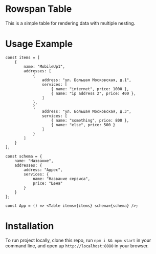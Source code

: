 # Rowspan Table

This is a simple table for rendering data with multiple nesting.

# Usage Example


    const items = [
		{
			name: "MobileUp1",
			addresses: [
				{
					address: "ул. Большая Московская, д.1",
					services: [
						{ name: "internet", price: 1000 },
						{ name: "ip address 2", price: 400 },
					]
				},
				{
					address: "ул. Большая Московская, д.3",
					services: [
						{ name: "something", price: 800 },
						{ name: "else", price: 500 }
					]
				}
			]
		}
	];

	const schema = {
		name: "Название",
		addresses: {
			address: "Адрес",
			services: {
				name: "Название сервиса",
				price: "Цена"
			}
		}
	};
	
	const App = () => <Table items={items} schema={schema} />;



# Installation

To run project locally, clone this repo, run `npm i && npm start` in your command line, and open up `http://localhost:8080` in your browser.

